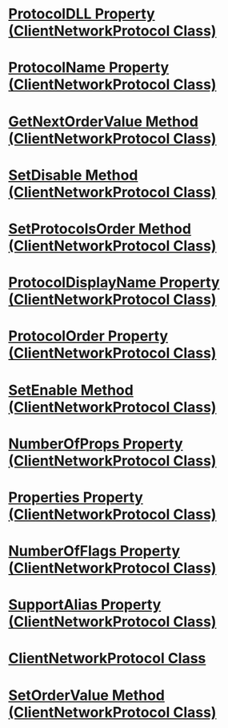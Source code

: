 # [ProtocolDLL Property (ClientNetworkProtocol Class)](protocoldll-property-clientnetworkprotocol-class.md)
# [ProtocolName Property (ClientNetworkProtocol Class)](protocolname-property-clientnetworkprotocol-class.md)
# [GetNextOrderValue Method (ClientNetworkProtocol Class)](getnextordervalue-method-clientnetworkprotocol-class.md)
# [SetDisable Method (ClientNetworkProtocol Class)](setdisable-method-clientnetworkprotocol-class.md)
# [SetProtocolsOrder Method (ClientNetworkProtocol Class)](setprotocolsorder-method-clientnetworkprotocol-class.md)
# [ProtocolDisplayName Property (ClientNetworkProtocol Class)](protocoldisplayname-property-clientnetworkprotocol-class.md)
# [ProtocolOrder Property (ClientNetworkProtocol Class)](protocolorder-property-clientnetworkprotocol-class.md)
# [SetEnable Method (ClientNetworkProtocol Class)](setenable-method-clientnetworkprotocol-class.md)
# [NumberOfProps Property (ClientNetworkProtocol Class)](numberofprops-property-clientnetworkprotocol-class.md)
# [Properties Property (ClientNetworkProtocol Class)](properties-property-clientnetworkprotocol-class.md)
# [NumberOfFlags Property (ClientNetworkProtocol Class)](numberofflags-property-clientnetworkprotocol-class.md)
# [SupportAlias Property (ClientNetworkProtocol Class)](supportalias-property-clientnetworkprotocol-class.md)
# [ClientNetworkProtocol Class](clientnetworkprotocol-class.md)
# [SetOrderValue Method (ClientNetworkProtocol Class)](setordervalue-method-clientnetworkprotocol-class.md)
